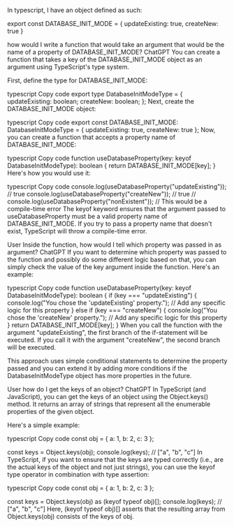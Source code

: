 In typescript, I have an object defined as such: 

export const DATABASE_INIT_MODE = {
    updateExisting: true,
    createNew: true
}

how would I write a function that would take an argument that would be the name of a property of DATABASE_INIT_MODE?
ChatGPT
You can create a function that takes a key of the DATABASE_INIT_MODE object as an argument using TypeScript's type system.

First, define the type for DATABASE_INIT_MODE:

typescript
Copy code
export type DatabaseInitModeType = {
    updateExisting: boolean;
    createNew: boolean;
};
Next, create the DATABASE_INIT_MODE object:

typescript
Copy code
export const DATABASE_INIT_MODE: DatabaseInitModeType = {
    updateExisting: true,
    createNew: true
};
Now, you can create a function that accepts a property name of DATABASE_INIT_MODE:

typescript
Copy code
function useDatabaseProperty(key: keyof DatabaseInitModeType): boolean {
    return DATABASE_INIT_MODE[key];
}
Here's how you would use it:

typescript
Copy code
console.log(useDatabaseProperty("updateExisting"));  // true
console.log(useDatabaseProperty("createNew"));       // true
// console.log(useDatabaseProperty("nonExistent"));  // This would be a compile-time error
The keyof keyword ensures that the argument passed to useDatabaseProperty must be a valid property name of DATABASE_INIT_MODE. If you try to pass a property name that doesn't exist, TypeScript will throw a compile-time error.




User
Inside the function, how would I tell which property was passed in as argument? 
ChatGPT
If you want to determine which property was passed to the function and possibly do some different logic based on that, you can simply check the value of the key argument inside the function. Here's an example:

typescript
Copy code
function useDatabaseProperty(key: keyof DatabaseInitModeType): boolean {
    if (key === "updateExisting") {
        console.log("You chose the 'updateExisting' property.");
        // Add any specific logic for this property
    } else if (key === "createNew") {
        console.log("You chose the 'createNew' property.");
        // Add any specific logic for this property
    }
    return DATABASE_INIT_MODE[key];
}
When you call the function with the argument "updateExisting", the first branch of the if-statement will be executed. If you call it with the argument "createNew", the second branch will be executed.

This approach uses simple conditional statements to determine the property passed and you can extend it by adding more conditions if the DatabaseInitModeType object has more properties in the future.




User
how do I get the keys of an object? 
ChatGPT
In TypeScript (and JavaScript), you can get the keys of an object using the Object.keys() method. It returns an array of strings that represent all the enumerable properties of the given object.

Here's a simple example:

typescript
Copy code
const obj = {
    a: 1,
    b: 2,
    c: 3
};

const keys = Object.keys(obj);
console.log(keys);  // ["a", "b", "c"]
In TypeScript, if you want to ensure that the keys are typed correctly (i.e., are the actual keys of the object and not just strings), you can use the keyof type operator in combination with type assertion:

typescript
Copy code
const obj = {
    a: 1,
    b: 2,
    c: 3
};

const keys = Object.keys(obj) as (keyof typeof obj)[];
console.log(keys);  // ["a", "b", "c"]
Here, (keyof typeof obj)[] asserts that the resulting array from Object.keys(obj) consists of the keys of obj.
